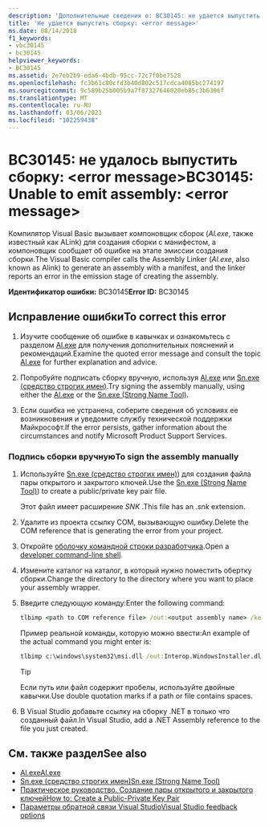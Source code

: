 ```yaml
---
description: 'Дополнительные сведения о: BC30145: не удается выпустить сборку: <error message>'
title: 'Не удается выпустить сборку: <error message>'
ms.date: 08/14/2018
f1_keywords:
- vbc30145
- bc30145
helpviewer_keywords:
- BC30145
ms.assetid: 2e7eb2b9-eda6-4bdb-95cc-72c7f0be7528
ms.openlocfilehash: fc3b61c80cfd3b40d802c517cdca4085bc274197
ms.sourcegitcommit: 9c589b25b005b9a7f87327646020eb85c3b6306f
ms.translationtype: MT
ms.contentlocale: ru-RU
ms.lasthandoff: 03/06/2021
ms.locfileid: "102259438"
---
```

# <a name="bc30145-unable-to-emit-assembly-error-message"></a><span data-ttu-id="079f8-103">BC30145: не удалось выпустить сборку: \<error message></span><span class="sxs-lookup"><span data-stu-id="079f8-103">BC30145: Unable to emit assembly: \<error message></span></span>

<span data-ttu-id="079f8-104">Компилятор Visual Basic вызывает компоновщик сборок (*Al.exe*, также известный как ALink) для создания сборки с манифестом, а компоновщик сообщает об ошибке на этапе эмиссии создания сборки.</span><span class="sxs-lookup"><span data-stu-id="079f8-104">The Visual Basic compiler calls the Assembly Linker (*Al.exe*, also known as Alink) to generate an assembly with a manifest, and the linker reports an error in the emission stage of creating the assembly.</span></span>

<span data-ttu-id="079f8-105">**Идентификатор ошибки:** BC30145</span><span class="sxs-lookup"><span data-stu-id="079f8-105">**Error ID:** BC30145</span></span>

## <a name="to-correct-this-error"></a><span data-ttu-id="079f8-106">Исправление ошибки</span><span class="sxs-lookup"><span data-stu-id="079f8-106">To correct this error</span></span>

1. <span data-ttu-id="079f8-107">Изучите сообщение об ошибке в кавычках и ознакомьтесь с разделом [Al.exe](../../../framework/tools/al-exe-assembly-linker.md) для получения дополнительных пояснений и рекомендаций.</span><span class="sxs-lookup"><span data-stu-id="079f8-107">Examine the quoted error message and consult the topic [Al.exe](../../../framework/tools/al-exe-assembly-linker.md) for further explanation and advice.</span></span>

2. <span data-ttu-id="079f8-108">Попробуйте подписать сборку вручную, используя [Al.exe](../../../framework/tools/al-exe-assembly-linker.md) или [Sn.exe (средство строгих имен)](../../../framework/tools/sn-exe-strong-name-tool.md).</span><span class="sxs-lookup"><span data-stu-id="079f8-108">Try signing the assembly manually, using either the [Al.exe](../../../framework/tools/al-exe-assembly-linker.md) or the [Sn.exe (Strong Name Tool)](../../../framework/tools/sn-exe-strong-name-tool.md).</span></span>

3. <span data-ttu-id="079f8-109">Если ошибка не устранена, соберите сведения об условиях ее возникновения и уведомите службу технической поддержки Майкрософт.</span><span class="sxs-lookup"><span data-stu-id="079f8-109">If the error persists, gather information about the circumstances and notify Microsoft Product Support Services.</span></span>

### <a name="to-sign-the-assembly-manually"></a><span data-ttu-id="079f8-110">Подпись сборки вручную</span><span class="sxs-lookup"><span data-stu-id="079f8-110">To sign the assembly manually</span></span>

1. <span data-ttu-id="079f8-111">Используйте [Sn.exe (средство строгих имен)](../../../framework/tools/sn-exe-strong-name-tool.md)) для создания файла пары открытого и закрытого ключей.</span><span class="sxs-lookup"><span data-stu-id="079f8-111">Use the [Sn.exe (Strong Name Tool)](../../../framework/tools/sn-exe-strong-name-tool.md)) to create a public/private key pair file.</span></span>

   <span data-ttu-id="079f8-112">Этот файл имеет расширение *SNK* .</span><span class="sxs-lookup"><span data-stu-id="079f8-112">This file has an *.snk* extension.</span></span>

2. <span data-ttu-id="079f8-113">Удалите из проекта ссылку COM, вызывающую ошибку.</span><span class="sxs-lookup"><span data-stu-id="079f8-113">Delete the COM reference that is generating the error from your project.</span></span>

3. <span data-ttu-id="079f8-114">Откройте [оболочку командной строки разработчика](/visualstudio/ide/reference/command-prompt-powershell).</span><span class="sxs-lookup"><span data-stu-id="079f8-114">Open a [developer command-line shell](/visualstudio/ide/reference/command-prompt-powershell).</span></span>

4. <span data-ttu-id="079f8-115">Измените каталог на каталог, в который нужно поместить обертку сборки.</span><span class="sxs-lookup"><span data-stu-id="079f8-115">Change the directory to the directory where you want to place your assembly wrapper.</span></span>

5. <span data-ttu-id="079f8-116">Введите следующую команду:</span><span class="sxs-lookup"><span data-stu-id="079f8-116">Enter the following command:</span></span>

    ```cmd
    tlbimp <path to COM reference file> /out:<output assembly name> /keyfile:<path to .snk file>
    ```

   <span data-ttu-id="079f8-117">Пример реальной команды, которую можно ввести:</span><span class="sxs-lookup"><span data-stu-id="079f8-117">An example of the actual command you might enter is:</span></span>

    ```cmd
    tlbimp c:\windows\system32\msi.dll /out:Interop.WindowsInstaller.dll /keyfile:"c:\documents and settings\mykey.snk"
    ```

   > [!TIP]
   > <span data-ttu-id="079f8-118">Если путь или файл содержит пробелы, используйте двойные кавычки.</span><span class="sxs-lookup"><span data-stu-id="079f8-118">Use double quotation marks if a path or file contains spaces.</span></span>

6. <span data-ttu-id="079f8-119">В Visual Studio добавьте ссылку на сборку .NET в только что созданный файл.</span><span class="sxs-lookup"><span data-stu-id="079f8-119">In Visual Studio, add a .NET Assembly reference to the file you just created.</span></span>

## <a name="see-also"></a><span data-ttu-id="079f8-120">См. также раздел</span><span class="sxs-lookup"><span data-stu-id="079f8-120">See also</span></span>

- [<span data-ttu-id="079f8-121">Al.exe</span><span class="sxs-lookup"><span data-stu-id="079f8-121">Al.exe</span></span>](../../../framework/tools/al-exe-assembly-linker.md)
- [<span data-ttu-id="079f8-122">Sn.exe (средство строгих имен)</span><span class="sxs-lookup"><span data-stu-id="079f8-122">Sn.exe (Strong Name Tool)</span></span>](../../../framework/tools/sn-exe-strong-name-tool.md)
- [<span data-ttu-id="079f8-123">Практическое руководство. Создание пары открытого и закрытого ключей</span><span class="sxs-lookup"><span data-stu-id="079f8-123">How to: Create a Public-Private Key Pair</span></span>](../../../standard/assembly/create-public-private-key-pair.md)
- [<span data-ttu-id="079f8-124">Параметры обратной связи Visual Studio</span><span class="sxs-lookup"><span data-stu-id="079f8-124">Visual Studio feedback options</span></span>](/visualstudio/ide/feedback-options)
